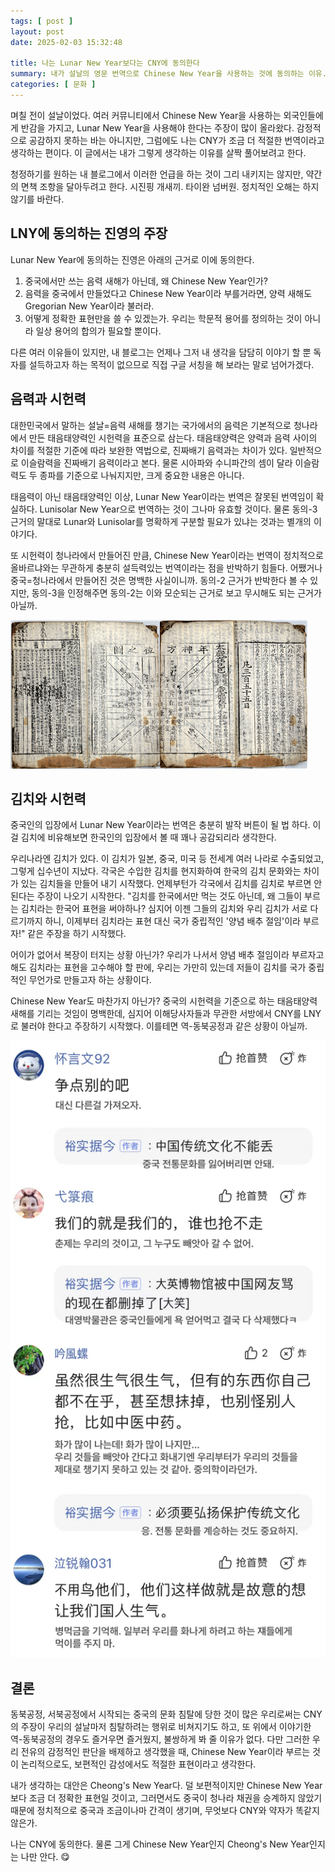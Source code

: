 ```yaml
---
tags: [ post ]
layout: post
date: 2025-02-03 15:32:48

title: 나는 Lunar New Year보다는 CNY에 동의한다
summary: 내가 설날의 영문 번역으로 Chinese New Year을 사용하는 것에 동의하는 이유.
categories: [ 문화 ]
---
```


며칠 전이 설날이었다. 여러 커뮤니티에서 Chinese New Year을 사용하는 외국인들에게 반감을 가지고, Lunar New Year을 사용해야 한다는 주장이 많이 올라왔다.
감정적으로 공감하지 못하는 바는 아니지만, 그럼에도 나는 CNY가 조금 더 적절한 번역이라고 생각하는 편이다.
이 글에서는 내가 그렇게 생각하는 이유를 살짝 풀어보려고 한다.

청정하기를 원하는 내 블로그에서 이러한 언급을 하는 것이 그리 내키지는 않지만, 약간의 면책 조항을 달아두려고 한다.
시진핑 개새끼. 타이완 넘버원. 정치적인 오해는 하지 않기를 바란다.

## LNY에 동의하는 진영의 주장
Lunar New Year에 동의하는 진영은 아래의 근거로 이에 동의한다.
1. 중국에서만 쓰는 음력 새해가 아닌데, 왜 Chinese New Year인가?
2. 음력을 중국에서 만들었다고 Chinese New Year이라 부를거라면, 양력 새해도 Gregorian New Year이라 불러라.
3. 어떻게 정확한 표현만을 쓸 수 있겠는가. 우리는 학문적 용어를 정의하는 것이 아니라 일상 용어의 합의가 필요할 뿐이다.

다른 여러 이유들이 있지만, 내 블로그는 언제나 그저 내 생각을 담담히 이야기 할 뿐 독자를 설득하고자 하는 목적이 없으므로 직접 구글 서칭을 해 보라는 말로 넘어가겠다.

## 음력과 시헌력
대한민국에서 말하는 설날=음력 새해를 챙기는 국가에서의 음력은 기본적으로 청나라에서 만든 태음태양력인 시헌력을 표준으로 삼는다.
태음태양력은 양력과 음력 사이의 차이를 적절한 기준에 따라 보완한 역법으로, 진짜배기 음력과는 차이가 있다.
일반적으로 이슬람력을 진짜배기 음력이라고 본다. 물론 시아파와 수니파간의 셈이 달라 이슬람력도 두 종파를 기준으로 나눠지지만, 크게 중요한 내용은 아니다.

태음력이 아닌 태음태양력인 이상, Lunar New Year이라는 번역은 잘못된 번역임이 확실하다. Lunisolar New Year으로 번역하는 것이 그나마 유효할 것이다.
물론 동의-3 근거의 말대로 Lunar와 Lunisolar를 명확하게 구분할 필요가 있냐는 것과는 별개의 이야기다.

또 시헌력이 청나라에서 만들어진 만큼, Chinese New Year이라는 번역이 정치적으로 올바르냐와는 무관하게 충분히 설득력있는 번역이라는 점을 반박하기 힘들다.
어쨌거나 중국=청나라에서 만들어진 것은 명백한 사실이니까. 동의-2 근거가 반박한다 볼 수 있지만, 동의-3을 인정해주면 동의-2는 이와 모순되는 근거로 보고
무시해도 되는 근거가 아닐까.

<x-image-caption data-caption="인천 소남 윤동규의 종가에 보관된 시헌력서">
    <img src="./cheongs-lunisolar.png" alt="" />
</x-image-caption>

## 김치와 시헌력
중국인의 입장에서 Lunar New Year이라는 번역은 충분히 발작 버튼이 될 법 하다. 이걸 김치에 비유해보면 한국인의 입장에서 볼 때 꽤나 공감되리라 생각한다.

우리나라엔 김치가 있다. 이 김치가 일본, 중국, 미국 등 전세계 여러 나라로 수출되었고, 그렇게 십수년이 지났다. 각국은 수입한 김치를 현지화하여 한국의 김치 문화와는
차이가 있는 김치들을 만들어 내기 시작했다.
언제부턴가 각국에서 김치를 김치로 부르면 안된다는 주장이 나오기 시작한다. "김치를 한국에서만 먹는 것도 아닌데, 왜 그들이 부르는 김치라는 한국어 표현을 써야하나?
심지어 이젠 그들의 김치와 우리 김치가 서로 다르기까지 하니, 이제부터 김치라는 표현 대신 국가 중립적인 '양념 배추 절임'이라 부르자!" 같은 주장을 하기 시작했다.

어이가 없어서 복장이 터지는 상황 아닌가? 우리가 나서서 양념 배추 절임이라 부르자고 해도 김치라는 표현을 고수해야 할 판에, 우리는 가만히 있는데 저들이 김치를
국가 중립적인 무언가로 만들고자 하는 상황이다.

Chinese New Year도 마찬가지 아닌가? 중국의 시헌력을 기준으로 하는 태음태양력 새해를 기리는 것임이 명백한데, 심지어 이해당사자들과 무관한 서방에서 CNY를
LNY로 불러야 한다고 주장하기 시작했다. 이를테면 역-동북공정과 같은 상황이 아닐까.

<x-image-caption data-caption="CNY 대신 KNY를 사용한 대영박물관의 새해 인사에 대한 중국인들의 반응">
    <img src="./english-chinese-replies.png" alt="" />
</x-image-caption>

## 결론
동북공정, 서북공정에서 시작되는 중국의 문화 침탈에 당한 것이 많은 우리로써는 CNY의 주장이 우리의 설날마저 침탈하려는 행위로 비쳐지기도 하고,
또 위에서 이야기한 역-동북공정의 경우도 즐거우면 즐거웠지, 불쌍하게 봐 줄 이유가 없다.
다만 그러한 우리 전유의 감정적인 판단을 배제하고 생각했을 때, Chinese New Year이라 부르는 것이 논리적으로도, 보편적인 감성에서도 적절한 표현이라고 생각한다.

내가 생각하는 대안은 Cheong's New Year다. 덜 보편적이지만 Chinese New Year보다 조금 더 정확한 표현일 것이고, 
그러면서도 중국이 청나라 채권을 승계하지 않았기 때문에 정치적으로 중국과 조금이나마 간격이 생기며, 무엇보다 CNY와 약자가 똑같지 않은가.

나는 CNY에 동의한다. 물론 그게 Chinese New Year인지 Cheong's New Year인지는 나만 안다. 😋
